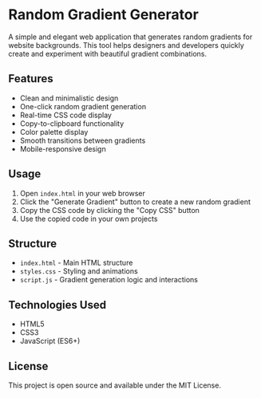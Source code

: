# Random Gradient Generator

A simple and elegant web application that generates random gradients for website backgrounds. This tool helps designers and developers quickly create and experiment with beautiful gradient combinations.

## Features

- Clean and minimalistic design
- One-click random gradient generation
- Real-time CSS code display
- Copy-to-clipboard functionality
- Color palette display
- Smooth transitions between gradients
- Mobile-responsive design

## Usage

1. Open `index.html` in your web browser
2. Click the "Generate Gradient" button to create a new random gradient
3. Copy the CSS code by clicking the "Copy CSS" button
4. Use the copied code in your own projects

## Structure

- `index.html` - Main HTML structure
- `styles.css` - Styling and animations
- `script.js` - Gradient generation logic and interactions

## Technologies Used

- HTML5
- CSS3
- JavaScript (ES6+)

## License

This project is open source and available under the MIT License. 